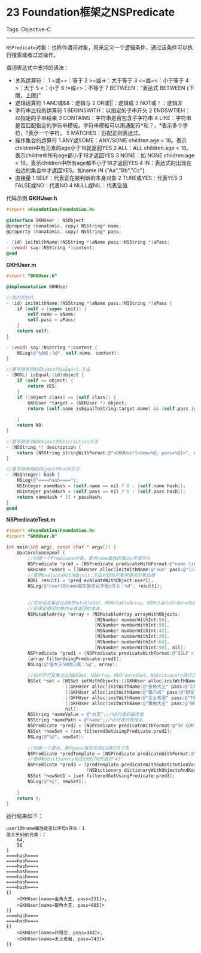﻿# 23 Foundation框架之NSPredicate

Tags: Objective-C

---

`NSPredicate`对象：也称作谓词对象，用来定义一个逻辑条件，通过该条件可以执行搜索或者过滤操作。

谓词表达式中支持的语法：

+ 关系运算符：
1  =或==：等于
2  >=或=>：大于等于
3  <=或=<：小于等于
4  >：大于
5  <：小于
6  !=或<>：不等于
7  BETWEEN：“表达式 BETWEEN {下限，上限}”
+ 逻辑运算符
1  AND或&&：逻辑与
2  OR或||：逻辑或
3  NOT或！：逻辑非
+ 字符串比较的运算符
1  BEGINSWITH：以指定的子串开头
2  ENDSWTIEH：以指定的子串结束
3  CONTAINS：字符串是否包含子字符串
4  LIKE：字符串是否匹配指定的字符串模板。字符串模板可以用通配符\*和？，\*表示多个字符，?表示一个字符。
5  MATCHES：匹配正则表达式。
+ 操作集合的运算符
1  ANY或SOME：ANY/SOME children.age < 18。表示children中有元素的age小于18就返回YES
2  ALL：ALL children.age < 18。表示childre中所有age都小于18才返回YES
3  NONE：如 NONE children.age < 18。表示children中所有age都不小于18才返回YES
4  IN：表达式的出现在右边的集合中才返回YES。如name IN {"Aa","Bb","Cc"}
+ 直接量
1  SELF：代表正在被判断的本身对象
2  TURE或YES：代表YES
3  FALSE或NO：代表NO
4  NULL或NIL：代表空值

代码示例
**GKHUser.h**
```objective-c
#import <Foundation/Foundation.h>

@interface GKHUser : NSObject
@property (nonatomic, copy) NSString* name;
@property (nonatomic, copy) NSString* pass;

- (id) initWithName:(NSString *)aName pass:(NSString *)aPass;
- (void) say:(NSString *)content;
@end
```

**GKHUser.m**
```objective-c
#import "GKHUser.h"

@implementation GKHUser

//类的初始化
- (id) initWithName:(NSString *)aName pass:(NSString *)aPass {
    if (self = [super init]) {
        self.name = aName;
        self.pass = aPass;
    }
    return self;
}

- (void) say:(NSString *)content {
    NSLog(@"%@说：%@", self.name, content);
}

//重写继承自NSObject的isEqual:方法
- (BOOL) isEqual:(id)object {
    if (self == object) {
        return YES;
    }
    if ([object class] == [self class]) {
        GKHUser *target = (GKHUser *) object;
        return [self.name isEqualToString:target.name] && [self.pass isEqualToString:target.pass];
        
    }
    return NO;
}

//重写继承自NSObject的description方法
- (NSString *) description {
    return [NSString stringWithFormat:@"<GKHUser[name=%@, pass=%@]>", self.name, self.pass];
}

//重写继承自NSObject的hash方法
- (NSInteger) hash {
    NSLog(@"====hash====");
    NSInteger nameHash = (self.name == nil ? 0 : [self.name hash]);
    NSInteger passHash = (self.pass == nil ? 0 : [self.pass hash]);
    return nameHash * 31 + passHash;
}
@end
```
**NSPredicateTest.m**
```objective-c
#import <Foundation/Foundation.h>
#import "GKHUser.h"

int main(int argc, const char * argv[]) {
    @autoreleasepool {
        //创建一个Predicate对象，要求name属性的值以s字母开头
        NSPredicate *pred = [NSPredicate predicateWithFormat:@"name like 's*'"];
        GKHUser *user1 = [[GKHUser alloc]initWithName:@"sun" pass:@"123"];
        //使用evaluateWithObject:方法对目标对象用谓词对象处理
        BOOL result1 = [pred evaluateWithObject:user1];
        NSLog(@"user1的name属性是否以字母s开头：%d", result1);
        
        
        //在对可变集合比如NSMutableSet、NSMutableArray、NSMutableOrderedSet、NSMutableDictionary进行谓词过滤时
        //将满足谓词对象的元素返回给本身。
        NSMutableArray *array = [NSMutableArray arrayWithObjects:
                                 [NSNumber numberWithInt:50],
                                 [NSNumber numberWithInt:50],
                                 [NSNumber numberWithInt:42],
                                 [NSNumber numberWithInt:20],
                                 [NSNumber numberWithInt:64],
                                 [NSNumber numberWithInt:56], nil];
        NSPredicate *pred1 = [NSPredicate predicateWithFormat:@"SELF > 50"];//大于50的满足谓词对象
        [array filterUsingPredicate:pred1];
        NSLog(@"值大于50的元素：%@", array);
        
        //在对不可变集合比如NSSet、NSArray、NSOrderedSet、NSDictionary进行谓词过滤时，返回满足谓词对象的元素并组成新集合。
        NSSet *set = [NSSet setWithObjects:[[GKHUser alloc]initWithName:@"孙悟空" pass:@"343"],
                      [[GKHUser alloc]initWithName:@"金角大王" pass:@"231"],
                      [[GKHUser alloc]initWithName:@"猪八戒" pass:@"659"],
                      [[GKHUser alloc]initWithName:@"太上老君" pass:@"743"],
                      [[GKHUser alloc]initWithName:@"银角大王" pass:@"985"],
                      nil];
        NSString *nameValue = @"大王";//%@代表的属性值
        NSString *namePath = @"name";//%K代表的属性名
        NSPredicate *pred2 = [NSPredicate predicateWithFormat:@"%K CONTAINS %@", namePath, nameValue];
        NSSet *newSet = [set filteredSetUsingPredicate:pred2];
        NSLog(@"%@", newSet);
        
        //创建一个谓词，表示pass属性包含$SUBSTR子串
        NSPredicate *predTemplate = [NSPredicate predicateWithFormat:@"%K CONTAINS $SUBSTR", @"pass"];
        //使用NSDictionary指定SUBSTR的值为"43"
        NSPredicate *pred3 = [predTemplate predicateWithSubstitutionVariables:
                              [NSDictionary dictionaryWithObjectsAndKeys:@"43", @"SUBSTR", nil]];
        NSSet *newSet1 = [set filteredSetUsingPredicate:pred3];
        NSLog(@"%@", newSet1);
        
    }
    return 0;
}
```
运行结果如下：
```
user1的name属性是否以字母s开头：1
值大于50的元素：(
    64,
    56
)
====hash====
====hash====
====hash====
====hash====
====hash====
====hash====
====hash====
{(
    <GKHUser[name=金角大王, pass=231]>,
    <GKHUser[name=银角大王, pass=985]>
)}
====hash====
====hash====
{(
    <GKHUser[name=孙悟空, pass=343]>,
    <GKHUser[name=太上老君, pass=743]>
)}

```

